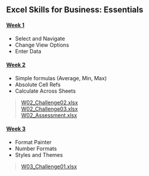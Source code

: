 ## **Excel Skills for Business: Essentials**

#### <u>**Week 1**</u>
- Select and Navigate
- Change View Options
- Enter Data

#### <u>**Week 2**</u>
- Simple formulas (Average, Min, Max)
- Absolute Cell Refs
- Calculate Across Sheets

> [W02_Challenge02.xlsx](https://1drv.ms/x/s!AjK1euPQeRS8gQZuLtBM9rEYrqck?e=01hfzr) <br>
> [W02_Challenge03.xlsx](https://1drv.ms/x/s!AjK1euPQeRS8gQikc970DYYDivpv?e=e1Rnjl) <br>
> [W02_Assessment.xlsx](https://1drv.ms/x/s!AjK1euPQeRS8gQQKiznH2sjrVMt0?e=MYekkz)

#### <u>**Week 3**</u>
- Format Painter
- Number Formats
- Styles and Themes

> [W03_Challenge01.xlsx](https://1drv.ms/x/s!AjK1euPQeRS8gRGX810lvyopujv3?e=x9bh8y)
